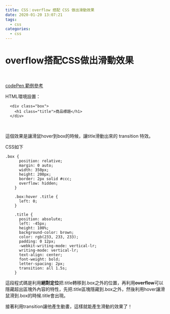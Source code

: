 ```yaml
---
title: CSS：overflow 搭配 CSS 做出滑動效果
date: 2020-01-20 13:07:21
tags:
  - css
categories: 
  - css
---
```


# overflow搭配CSS做出滑動效果

<br/>

[codePen 範例參考](https://codepen.io/Chee7o/pen/BayGQVy)

HTML環境設置：

``` 
  <div class="box">
    <h1 class="title">商品標題</h1>
  </div>
```

<br/>

這個效果是讓滑鼠hover到box的時候，讓title滑動出來的 transition 特效。
<!--more-->
CSS如下

``` 
.box {
      position: relative;
      margin: 0 auto;
      width: 350px;
      height: 200px;
      border: 2px solid #ccc;
      overflow: hidden;
    }

    .box:hover .title {
      left: 0;
    }

    .title {
      position: absolute;
      left: -45px;
      height: 100%;
      background-color: brown;
      color: rgb(233, 233, 233);
      padding: 0 12px;
      -webkit-writing-mode: vertical-lr;
      writing-mode: vertical-lr;
      text-align: center;
      font-weight: bold;
      letter-spacing: 2px;
      transition: all 1.5s;
    }
```

這段程式碼是利用**絕對定位**把.title轉移到.box之外的位置，再利用**overflow**可以隱藏超出區塊外內容的特性，先把.title區塊隱藏到.box之外，然後利用hover讓滑鼠滑到.box的時候.title會出現。

接著利用transition讓他產生動畫，這樣就能產生滑動的效果了！


